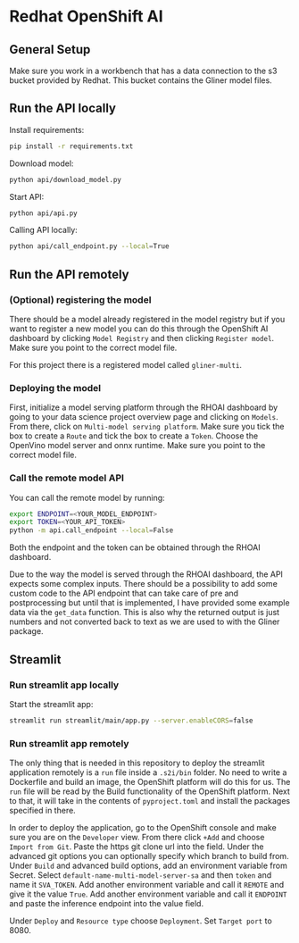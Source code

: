 
# Redhat OpenShift AI

## General Setup

Make sure you work in a workbench that has a data connection to the s3 bucket provided by Redhat. This bucket contains the Gliner model files.

## Run the API locally

Install requirements:
```sh
pip install -r requirements.txt
```

Download model:
```sh
python api/download_model.py
```

Start API:
```sh
python api/api.py
```

Calling API locally:
```sh
python api/call_endpoint.py --local=True
```

## Run the API remotely

### (Optional) registering the model

There should be a model already registered in the model registry but if you want to register a new model you can do this through the OpenShift AI dashboard by clicking `Model Registry` and then clicking `Register model`. Make sure you point to the correct model file.

For this project there is a registered model called `gliner-multi`.


### Deploying the model

First, initialize a model serving platform through the RHOAI dashboard by going to your data science project overview page and clicking on `Models`. From there, click on `Multi-model serving platform`. Make sure you tick the box to create a `Route` and tick the box to create a `Token`. Choose the OpenVino model server and onnx runtime. Make sure you point to the correct model file.

### Call the remote model API

You can call the remote model by running:
```sh
export ENDPOINT=<YOUR_MODEL_ENDPOINT>
export TOKEN=<YOUR_API_TOKEN>
python -m api.call_endpoint --local=False
```

Both the endpoint and the token can be obtained through the RHOAI dashboard.

Due to the way the model is served through the RHOAI dashboard, the API expects some complex inputs. There should be a possibility to add some custom code to the API endpoint that can take care of pre and postprocessing but until that is implemented, I have provided some example data via the `get_data` function. This is also why the returned output is just numbers and not converted back to text as we are used to with the Gliner package.

## Streamlit

### Run streamlit app locally

Start the streamlit app:
```sh
streamlit run streamlit/main/app.py --server.enableCORS=false
```

### Run streamlit app remotely

The only thing that is needed in this repository to deploy the streamlit application remotely is a `run` file inside a `.s2i/bin` folder. No need to write a Dockerfile and build an image, the OpenShift platform will do this for us. The `run` file will be read by the Build functionality of the OpenShift platform. Next to that, it will take in the contents of `pyproject.toml` and install the packages specified in there. 

In order to deploy the application, go to the OpenShift console and make sure you are on the `Developer` view. From there click `+Add` and choose `Import from Git`. Paste the https git clone url into the field. Under the advanced git options you can optionally specify which branch to build from. Under `Build` and advanced build options, add an environment variable from Secret. Select `default-name-multi-model-server-sa` and then `token` and name it `SVA_TOKEN`. Add another environment variable and call it `REMOTE` and give it the value `True`. Add another environment variable and call it `ENDPOINT` and paste the inference endpoint into the value field.

Under `Deploy` and `Resource type` choose `Deployment`. Set `Target port` to 8080. 
